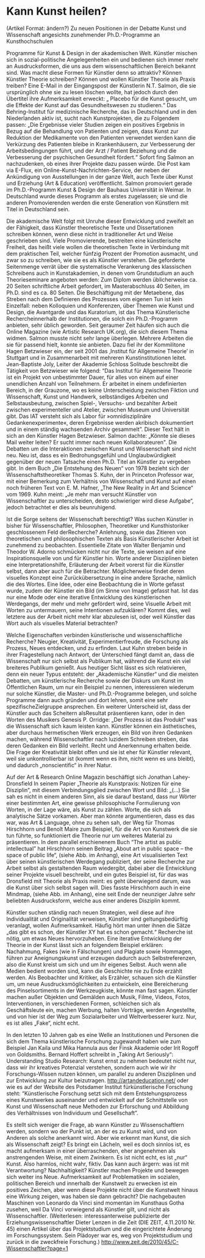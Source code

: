 # Kann Kunst heilen? 
(Artikel Format: ändern?) 
Zu neuen Positionen in der Debatte Kunst und Wissenschaft angesichts zunehmender Ph.D.-Programme an Kunsthochschulen

Programme für Kunst & Design in der akademischen Welt.
Künstler mischen sich in sozial-politische Angelegenheiten ein und bedienen sich immer mehr an Ausdrucksformen, die uns aus dem wissenschaftlichen 
Bereich bekannt sind. Was macht diese Formen für Künstler denn so attraktiv? Können Künstler Theorie schreiben? Können und wollen Künstler Theorie als 
Praxis treiben?
Eine E-Mail in der Eingangspost der Künstlerin N.T. Salmon, die sie ursprünglich ohne sie zu lesen löschen wollte, hat jedoch durch den Übertitel ihre Aufmerksamkeit 
erweckt: „ Placebo für die Kunst gesucht, um die Effekte der Kunst auf das Gesundheitswesen zu studieren.“ Das Behring-Institut für medizinische Recherche, das in 
Deutschland und in den Niederlanden aktiv ist, sucht nach Kunstprojekten, die zu Folgendem passen: „Die Ergebnisse vieler Studien zeigen ein positives Ergebnis in 
Bezug auf die Behandlung von Patienten und zeigen, dass Kunst zur Reduktion der Medikamente von den Patienten verwendet werden kann die Verkürzung des
Patienten bleibe in Krankenhäusern, zur Verbesserung der Arbeitsbedingungen führt, und der Arzt / Patient Beziehung und die Verbesserung der psychischen 
Gesundheit fördert.“
Sofort fing Salmon an nachzudenken, ob eines ihrer Projekte dazu passen würde. Die Post kam via E-Flux, ein Online-Kunst-Nachrichten-Service, 
der neben der Ankündigung von Ausstellungen in der ganze Welt, auch Texte über Kunst und Erziehung (Art & Education) veröffentlicht. 
Salmon promoviert gerade im Ph.D.-Programm Kunst & Design der Bauhaus Universität in Weimar. In Deutschland wurde dieses Programm als erstes zugelassen; 
sie und die anderen Promovierenden werden die erste Generation von Künstlern mit Titel in Deutschland sein.

Die akademische Welt folgt mit Unruhe dieser Entwicklung und zweifelt an der Fähigkeit, dass Künstler theoretische Texte und Dissertationen schreiben können, 
wenn diese nicht in traditioneller Art und Weise geschrieben sind. Viele Promovierende, bestreiten eine künstlerische Freiheit, das heißt viele wollen die 
theoretischen Texte in Verbindung mit dem praktischen Teil, welcher fünfzig Prozent der Promotion ausmacht, und zwar so zu schreiben,
wie sie es als Künstler verstehen. Die geforderte Seitenmenge verrät über die systematische Verankerung des klassischen Schreibens auch in Kunstakademien, 
in denen vom Grundstudium an auch Theorieseminare angeboten werden: Zum Diplom werden üblicherweise ca. 20 Seiten schriftliche Arbeit gefordert, im 
Masterabschluss 40 Seiten, im Ph.D. sind es ca. 80 Seiten. Die Beschäftigung mit der Metaebene, das Streben nach dem Definieren des Prozesses vom eigenen 
Tun ist kein Einzelfall: neben Kolloquien und Konferenzen, über Themen wie Kunst und Design, die Avantgarde und das Kuratorium, ist das Thema Künstlerische 
Rechercheinnerhalb der Institutionen, die solch ein Ph.D.-Programm anbieten, sehr üblich geworden. Seit geraumer Zeit häufen sich auch die Online Magazine 
(wie Artistic Research UK.org), die sich diesem Thema widmen.
Salmon musste nicht sehr lange überlegen. Mehrere Arbeiten die sie für passend hielt, konnte sie anbieten. Dazu fiel ihr der Kommilitone Hagen 
Betzwieser ein, der seit 2001 das ‚Institut für Allgemeine Theorie’ in Stuttgart und in Zusammenarbeit mit mehreren Kunstinstitutionen leitet.
Jean-Baptiste Joly, Leiter der Akademie Schloss Solitude beschreibt die Tätigkeit von
Betzwieser wie folgend: “Das Institut für Allgemeine Theorie ist ein Projekt von unbestimmter Dauer, für alles von einem auf einer unendlichen 
Anzahl von Teilnehmern. 
Er arbeitet in einem undefinierten Bereich, in der Grauzone, wo es keine Unterscheidung zwischen Fiktion und Wissenschaft, Kunst und Handwerk, 
selbständiges Arbeiten und Selbstausbeutung, zwischen Spiel-, Versuchs- und bezahlter Arbeit zwischen experimenteller und Atelier, zwischen 
Museum und Universität gibt. Das IAT versteht sich als Labor für »omnidisziplinäre Gedankenexperimente«, deren Ergebnisse werden akribisch dokumentiert 
und in einem ständig wachsenden Archiv gesammelt”. Dieser Text hält in sich an den Künstler Hagen Betzwieser. Salmon dachte: „Könnte sie dieses Mail 
weiter leiten? Er sucht immer nach neuen Kollaborateuren".
Die Debatten um die Interaktionen zwischen Kunst und Wissenschaft sind nicht neu. Neu ist, dass es ein Bedrohungsgefühl und Unglaubwürdigkeit gegenüber der 
neuen Tatsache einen Ph.D. Titel an Künstler zu vergeben gibt. In dem Buch „Die Entstehung des Neuen“ von 1978 bezieht sich der Wissenschaftstheoretiker 
Thomas S. Kuhn, der in Princeton Professor war, mit einer Bemerkung zum Verhältnis von Wissenschaft und Kunst auf einen noch früheren Text von E. M. Hafner, 
„The New Reality in Art and Science“ vom 1969. Kuhn meint: „Je mehr man versucht Künstler von Wissenschaftler zu unterscheiden, desto schwieriger wird 
diese Aufgabe“, jedoch betrachtet er dies als beunruhigend.

Ist die Sorge seitens der Wissenschaft berechtigt? Was suchen Künstler in bisher für Wissenschaftler, Philosophen, Theoretiker und Kunsthistoriker 
geschlossenem Feld derRecherche? Anlehnung, sowie das Zitieren von theoretischen und philosophischen Texten als Basis Künstlerischer Arbeit ist 
zunehmend zu beobachten. Essentielle Zitate von Walter Benjamin und Theodor W. Adorno schmücken nicht nur die Texte, sie weisen auf eine Inspirationsquelle 
von und für Künstler hin. Worte anderer Disziplinen bieten eine Interpretationshilfe, Erläuterung der Arbeit vorerst für die Künstler selbst, dann aber auch 
für die Betrachter. Möglicherweise findet deren visuelles Konzept eine Zurückübersetzung in eine andere Sprache, nämlich die des Wortes. Eine Idee, 
oder eine Beobachtung die in Worte gefasst wurde, zudem der Künstler ein Bild (im Sinne von Image) gefasst hat. Ist das nur eine Mode oder eine 
iterative Entwicklung des künstlerischen Werdegangs, der mehr und mehr gefördert wird, seine Visuelle Arbeit mit Worten zu untermauern, 
seine Intentionen aufzuklären? Kommt dies, weil letztere aus der Arbeit nicht mehr klar abzulesen ist, oder weil Künstler das Wort auch als
visuelles Material betrachten?

Welche Eigenschaften verbinden künstlerische und wissenschaftliche Recherche? Neugier, Kreativität, Experimentierfreude, die Forschung als Prozess, 
Neues entdecken, und zu erfinden. Laut Kuhn streben beide in ihrer Fragestellung nach Antwort, der Unterschied fängt damit an, dass die Wissenschaft 
nur sich selbst als Publikum hat, während die Kunst ein viel breiteres Publikum genießt. Aus heutiger Sicht lässt es sich relativieren, denn ein 
neuer Typus entsteht: der „Akademische Künstler“ und die meisten Debatten, um künstlerische Recherche sowie der Diskurs um Kunst im Öffentlichen 
Raum, um nur ein Beispiel zu nennen, interessieren wiederum nur solche Künstler, die Master- und Ph.D.-Programme belegen, und
solche Programme dann auch gründen und dort lehren, somit eine sehr spezifischeZielgruppe ansprechen. Ein weiterer Unterscheid ist, dass der Künstler 
auch das Scheitern alsResultat präsentieren kann, oder in den Worten des Musikers Genesis P. Orridge: „Der Prozess ist das Produkt“ was die Wissenschaft 
sich kaum leisten kann. Künstler können ein ästhetisches, aber durchaus hermetischen Werk erzeugen, ein Bild von ihren Gedanken machen, während Wissenschaftler 
nach luzidem Schreiben streben, das deren Gedanken ein Bild verleiht. Recht und Anerkennung erhalten beide. Die Frage der Kreativität bleibt offen und 
sie ist eher für Künstler relevant, weil sie unkontrollierbar ist (kommt wenn es ihm, nicht wenn es uns bleibt), und dadurch „nonscientific“ in ihrer Natur.

Auf der Art & Research Online Magazin beschäftigt sich Jonathan Lahey-Dronsfield In seinem Papier  „Theorie als Kunstpraxis: Notizen für eine Disziplin“, 
mit diesem Verbindungsglied zwischen Wort und Bild: „(…) Sie sah es nicht in einem anderen Sinn, als sie darauf bestand, dass nur Wörter einer bestimmten 
Art, eine gewisse philosophische Formulierung von Worten, in der Lage wäre, als Kunst zu zählen. Worte, die sich als analytische Sätze vorkamen. Aber man 
könnte argumentieren, dass es das war, was Art & Language, ohne zu sehen sah, der Weg für Thomas Hirschhorn und Benoît Maire zum Beispiel, für die Art von 
Kunstwerk die sie tun führte, so funktioniert die Theorie nur um weiteres Material zu präsentieren. In dem parallel
erschienenem Buch “The artist as public intellectual” hat Hirschhorn seinen Beitrag „About art in public space – the space of public life“, (siehe Abb. im Anhang), 
eine Art visualisierten Text über seinen künstlerischen Werdegang publiziert, der seine Recherche zur Arbeit selbst als gestaltenden Raum wiedergibt, dabei 
aber die Entwicklung seiner Projekte visuell beschreibt, und ein gutes Beispiel ist, für das was Dronsfield mit Theorie als Praxis meint: es geht überwiegend 
darum, was die Kunst über sich selbst sagen will. Dies fasste Hirschhorn auch in eine Mindmap, (siehe Abb. im Anhang), eine seit Ende der neunziger Jahre sehr 
beliebten Ausdrucksform, welche aus einer anderes Disziplin kommt.

Künstler suchen ständig nach neuen Strategien, weil diese auf ihre Individualität und Originalität verweisen, Künstler sind geltungsbedürftig veranlagt, wollen Aufmerksamkeit. 
Häufig hört man unter ihnen die Sätze „das gibt es schon, der Künstler XY hat es schon gemacht.“
Recherche ist nötig, um etwas Neues hervorzuheben. Eine iterative Entwicklung der Theorie in der Kunst lässt sich an folgendem Beispiel erklären: Nachahmung, Fakes 
(wie in Fälschungen) und Plagiate sowie Hommagen, führen zur Aneignungskunst und erzeugen dadurch auch Selbstreferenzen, also die Kunst kreist um sich und um
 ihr eigenes Selbst. Auch wenn alle Medien bedient worden sind, kann die Geschichte nie zu Ende erzählt werden. Als Beobachter und Kritiker, als Erzähler, 
schauen sich die Künstler um, um neue Ausdrucksmöglichkeiten zu entwickeln, eine Bereicherung des Pinselsortiments in der Werkzeugkiste, könnte man fast sagen. 
Künstler machen außer Objekten und Gemälden auch Musik, Filme, Videos, Fotos, Interventionen, in verschiedenen Formen, schleichen sich als Geschäftsleute ein, machen
Werbung, halten Vorträge, werden Angestellte, und von hier ist der Weg zum Sozialarbeiter und Weltverbesserer kurz. Nur, es ist alles „Fake“, nicht echt.

In den letzten 10 Jahren gab es eine Welle an Institutionen und Personen die sich dem Thema künstlerische Forschung zugewandt haben wie zum Beispiel Jan Kaila 
und Mika Hannula aus der Finsk Akademie oder Irit Rogoff von Goldsmiths. Bernard Hoffert schreibt in „Taking Art Seriously“:
Understanding Studio Research: Kunst ernst zu nehmen bedeutet nicht nur, dass wir ihr
kreatives Potenzial verstehen, sondern auch wie wir ihr Forschungs-Wissen nutzen können, um parallel zu anderen Disziplinen und zur Entwicklung zur Kultur beizutragen.
http://artandeducation.net/ oder wie es auf der Website des Potsdamer Institut fürkünstlerische Forschung steht: “Künstlerische Forschung setzt sich mit dem
Entstehungsprozess eines Kunstwerkes auseinander und entwickelt auf der Schnittstelle von Kunst und Wissenschaft neue Methoden zur Erforschung und 
Abbildung des Verhältnisses von Individuum und Gesellschaft”.

Es stellt sich weniger die Frage, ab wann Künstler zu Wissenschaftlern werden, sondern
wo der Punkt ist, an der es zu Kunst wird, und von Anderen als solche anerkannt wird. Aber wie erkennt man Kunst, die sich als Wissenschaft zeigt? Es bringt 
ein Lächeln, weil es doch sinnlos ist, es macht aufmerksam in einer überraschenden, eher angenehmen als
anstrengenden Weise, mit einem Zwinkern. Es ist nicht echt, es ist „nur“ Kunst. Also harmlos, nicht wahr, fiktiv. Das kann auch ärgern: was ist mit 
Verantwortung? Nachhaltigkeit? Künstler machen Projekte und bewegen sich weiter ins Neue. Aufmerksamkeit auf Problematiken im sozialen, politischen 
Bereich und innerhalb der Kunstwelt zu erwecken ist ein positives Zeichen, aber wenn diese Projekte nicht über die Kunstwelt hinaus eine Wirkung zeigen, 
was haben sie dann gebracht? Die nachgebauten Maschinen von Leonardo da Vinci sind momentan im Kunsthaus
Gotha zusehen, weil Da Vinci vorwiegend als Künstler gilt, und nicht als Wissenschaftler.
(Weiterlesen: interessanterweise publizierte der Erziehungswissenschaftler Dieter Lenzen in die Zeit (DIE ZEIT, 4.11.2010 Nr. 45) einen Artikel über das 
Projektstudium und die eingerichtete Änderung im Forschungssystem. Sein Plädoyer war es, weg von Projektstudium und zurück in die zweckfreie Forschung.) 
http://www.zeit.de/2010/45/C-Wissenschaftler?page=1
